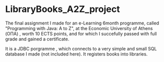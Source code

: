 # LibraryBooks_A2Z_project

The final assignment I made for an e-Learning 6month programme, 
called "Programming with Java: A to Z", at the Economic University of Athens (ΟΠΑ) , worth 10 ECTS points,
and for which I succefully passed with full grade and gained a certificate.

It is a JDBC porgramme , which connects to a very simple and small SQL database I made (not included here). 
It registers books into libraries.
